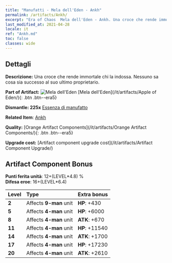 ```yaml
---
title: "Manufatti - Mela dell'Eden - Ankh"
permalink: /artifacts/Ankh/
excerpt: "Era of Chaos  Mela dell'Eden - Ankh. Una croce che rende immortale chi la indossa. Nessuno sa cosa sia successo al suo ultimo proprietario."
last_modified_at: 2021-04-28
locale: it
ref: "Ankh.md"
toc: false
classes: wide
---
```




## Dettagli

 **Descrizione:** Una croce che rende immortale chi la indossa. Nessuno sa cosa sia successo al suo ultimo proprietario.

 **Part of Artifact:** ![Mela dell'Eden](/images/t/icon_artifact_49.png) [Mela dell'Eden](/it/artifacts/Apple of Eden/){: .btn .btn--era5}

 **Dismantle: 225x** [Essenza di manufatto](/ItemsIT/con_905/)

 **Related Item**: [Ankh](/ItemsIT/art_184/)

 **Quality:** [Orange Artifact Components](/it/artifacts/Orange Artifact Components/){: .btn .btn--era5}

 **Upgrade cost:** [Artifact component upgrade cost](/it/artifacts/Artifact Component Upgrade/)

## Artifact Component Bonus

  **Punti ferita unità**: 12+(LEVEL\*4.8) %<br/>**Difesa eroe**: 16+(LEVEL\*6.4)

  |  Level  | Type |    Extra bonus  | 
  |:--------|:-----|:----------------| 
  | **2** | Affects **9-man** unit | **HP**: +430 | 
  | **5** | Affects **4-man** unit | **HP**: +6000 | 
  | **8** | Affects **4-man** unit | **ATK**: +670 | 
  | **11** | Affects **4-man** unit | **HP**: +11540 | 
  | **14** | Affects **4-man** unit | **ATK**: +1700 | 
  | **17** | Affects **4-man** unit | **HP**: +17230 | 
  | **20** | Affects **4-man** unit | **ATK**: +2610 | 
